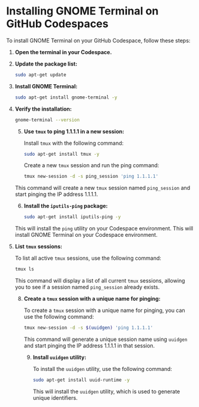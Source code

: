 # Installing GNOME Terminal on GitHub Codespaces

To install GNOME Terminal on your GitHub Codespace, follow these steps:

1. **Open the terminal in your Codespace.**

2. **Update the package list:**
    ```sh
    sudo apt-get update
    ```

3. **Install GNOME Terminal:**
    ```sh
    sudo apt-get install gnome-terminal -y
    ```

4. **Verify the installation:**
    ```sh
    gnome-terminal --version
    ```

    5. **Use `tmux` to ping 1.1.1.1 in a new session:**

        Install `tmux` with the following command:
        ```sh
        sudo apt-get install tmux -y
        ```

        Create a new `tmux` session and run the ping command:
        ```sh
        tmux new-session -d -s ping_session 'ping 1.1.1.1'
        ```

    This command will create a new `tmux` session named `ping_session` and start pinging the IP address 1.1.1.1.


    6. **Install the `iputils-ping` package:**
        ```sh
        sudo apt-get install iputils-ping -y
        ```

    This will install the `ping` utility on your Codespace environment.
This will install GNOME Terminal on your Codespace environment.


7. **List `tmux` sessions:**

    To list all active `tmux` sessions, use the following command:
    ```sh
    tmux ls
    ```

    This command will display a list of all current `tmux` sessions, allowing you to see if a session named `ping_session` already exists.


    8. **Create a `tmux` session with a unique name for pinging:**

        To create a `tmux` session with a unique name for pinging, you can use the following command:
        ```sh
        tmux new-session -d -s $(uuidgen) 'ping 1.1.1.1'
        ```

        This command will generate a unique session name using `uuidgen` and start pinging the IP address 1.1.1.1 in that session.

        9. **Install `uuidgen` utility:**

            To install the `uuidgen` utility, use the following command:
            ```sh
            sudo apt-get install uuid-runtime -y
            ```

            This will install the `uuidgen` utility, which is used to generate unique identifiers.



